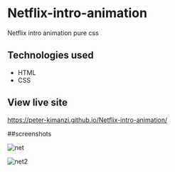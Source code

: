 # Netflix-intro-animation

Netflix intro animation pure css

## Technologies used
* HTML
* CSS

## View live site

https://peter-kimanzi.github.io/Netflix-intro-animation/


##screenshots

![net](https://user-images.githubusercontent.com/71552773/171847182-15165fb6-ded6-4d42-9946-4a01ed7d57ea.PNG)

![net2](https://user-images.githubusercontent.com/71552773/171847222-6d63bc84-456b-4520-b759-c1775378dc4b.PNG)
